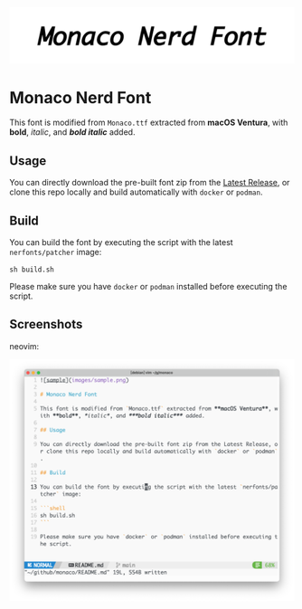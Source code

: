 ![sample](images/logo.png)

# Monaco Nerd Font

This font is modified from `Monaco.ttf` extracted from **macOS Ventura**, with **bold**, *italic*, and ***bold italic*** added.

## Usage

You can directly download the pre-built font zip from the [Latest Release](https://github.com/thep0y/monaco-nerd-font/releases/latest), or clone this repo locally and build automatically with `docker` or `podman`.

## Build

You can build the font by executing the script with the latest `nerfonts/patcher` image:

```shell
sh build.sh
```

Please make sure you have `docker` or `podman` installed before executing the script.

## Screenshots

neovim:

![sample](images/nvim.png)
